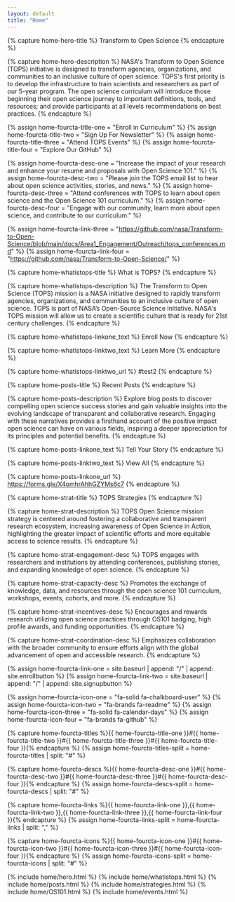 ```yaml
---
layout: default
title: "Home"
---
```


<!---FOR EVERYONE-->

<!---START Hero (Plain Text)-->
<!---Hero Title-->
{% capture home-hero-title %}
Transform to Open Science
{% endcapture %}
<!---Hero Description-->
{% capture home-hero-description %}
NASA's Transform to Open Science (TOPS) initiative is designed to transform agencies, organizations, and communities to an inclusive culture of open science. TOPS's first priority is to develop the infrastructure to train scientists and researchers as part of our 5-year program. The open science curriculum will introduce those beginning their open science journey to important definitions, tools, and resources; and provide participants at all levels recommendations on best practices.
{% endcapture %}
<!---END Hero-->


<!---START Four Column Orange CTA (Plain Text)-->
<!---Four Column Orange CTA Titles-->
{% assign home-fourcta-title-one = "Enroll in Curriculum" %}
{% assign home-fourcta-title-two = "Sign Up For Newsletter" %}
{% assign home-fourcta-title-three = "Attend TOPS Events" %}
{% assign home-fourcta-title-four = "Explore Our GitHub" %}
<!---Four Column Orange CTA Descriptions-->
{% assign home-fourcta-desc-one = "Increase the impact of your research and enhance your resume and proposals with Open Science 101." %}
{% assign home-fourcta-desc-two = "Please join the TOPS email list to hear about open science activities, stories, and news." %}
{% assign home-fourcta-desc-three = "Attend conferences with TOPS to learn about open science and the Open Science 101 curriculum." %}
{% assign home-fourcta-desc-four = "Engage with our community, learn more about open science, and contribute to our curriculum." %}
<!---Four Column Orange CTA Links-->
{% assign home-fourcta-link-three = "https://github.com/nasa/Transform-to-Open-Science/blob/main/docs/Area1_Engagement/Outreach/tops_conferences.md" %}
{% assign home-fourcta-link-four = "https://github.com/nasa/Transform-to-Open-Science/" %}
<!---END Four Column Orange CTA-->


<!---START What is TOPS-->
<!---What is TOPS Title (Plain Text)-->
{% capture home-whatistops-title %}
What is TOPS?
{% endcapture %}
<!---What is TOPS Description (Markdown)-->
{% capture home-whatistops-description %}
The Transform to Open Science (TOPS) mission is a NASA initiative designed to rapidly transform agencies, organizations, and communities to an inclusive culture of open science. TOPS is part of NASA’s Open-Source Science Initiative. NASA's TOPS mission will allow us to create a scientific culture that is ready for 21st century challenges.
{% endcapture %}
<!---What is TOPS Enroll Now Text (Plain Text)-->
{% capture home-whatistops-linkone_text %}
Enroll Now
{% endcapture %}
<!---What is TOPS Learn More Text (Plain Text)-->
{% capture home-whatistops-linktwo_text %}
Learn More
{% endcapture %}
<!---What is TOPS Learn More Link-->
{% capture home-whatistops-linktwo_url %}
#test2
{% endcapture %}
<!---END What is TOPS-->


<!---START Recent Posts-->
<!---What is TOPS Title (Plain Text)-->
{% capture home-posts-title %}
Recent Posts
{% endcapture %}
<!---Recent Posts Description (Markdown)-->
{% capture home-posts-description %}
Explore blog posts to discover compelling open science success stories and gain valuable insights into the evolving landscape of transparent and collaborative research. Engaging with these narratives provides a firsthand account of the positive impact open science can have on various fields, inspiring a deeper appreciation for its principles and potential benefits.
{% endcapture %}
<!---Recent Posts Tell Your Story Text (Plain Text)-->
{% capture home-posts-linkone_text %}
Tell Your Story
{% endcapture %}
<!---Recent Posts View All Text (Plain Text)-->
{% capture home-posts-linktwo_text %}
View All
{% endcapture %}
<!---Recent Posts Tell Your Story Link-->
{% capture home-posts-linkone_url %}
https://forms.gle/X4omhrAhhGZYMs6c7
{% endcapture %}
<!---END Recent Posts-->


<!---START TOPS Strategies-->
<!---TOPS Strategies (Plain Text)-->
{% capture home-strat-title %}
TOPS Strategies
{% endcapture %}
<!---TOPS Strategies Description (Markdown)-->
{% capture home-strat-description %}
TOPS Open Science mission strategy is centered around fostering a collaborative and transparent research ecosystem,  increasing awareness of Open Science in Action, highlighting the greater impact of scientific efforts and more equitable access to science results.
{% endcapture %}
<!---Engagement Description-->
{% capture home-strat-engagement-desc %}
TOPS engages with researchers and institutions by attending conferences, publishing stories, and expanding knowledge of open science.
{% endcapture %}
<!---Capacity Sharing Description-->
{% capture home-strat-capacity-desc %}
Promotes the exchange of knowledge, data, and resources through the open science 101 curriculum, workshops, events, cohorts, and more.
{% endcapture %}
<!---Incentives Description-->
{% capture home-strat-incentives-desc %}
Encourages and rewards research utilizing open science practices through OS101 badging, high profile awards, and funding opportunities.
{% endcapture %}
<!---Coordination Description-->
{% capture home-strat-coordination-desc %}
Emphasizes collaboration with the broader community to ensure efforts align with the global advancement of open and accessible research.
{% endcapture %}
<!---END TOPS Strategies-->




<!---FOR DEVELOPER ONLY (UNLESS YOU FEEL BRAVE)-->

{% assign home-fourcta-link-one = site.baseurl | append: "/" | append: site.enrollbutton %}
{% assign home-fourcta-link-two = site.baseurl | append: "/" | append: site.signupbutton %}

{% assign home-fourcta-icon-one = "fa-solid fa-chalkboard-user" %}
{% assign home-fourcta-icon-two = "fa-brands fa-readme" %}
{% assign home-fourcta-icon-three = "fa-solid fa-calendar-days" %}
{% assign home-fourcta-icon-four = "fa-brands fa-github" %}

{% capture home-fourcta-titles %}{{ home-fourcta-title-one }}#{{ home-fourcta-title-two }}#{{ home-fourcta-title-three }}#{{ home-fourcta-title-four }}{% endcapture %}
{% assign home-fourcta-titles-split = home-fourcta-titles | split: "#" %}

{% capture home-fourcta-descs %}{{ home-fourcta-desc-one }}#{{ home-fourcta-desc-two }}#{{ home-fourcta-desc-three }}#{{ home-fourcta-desc-four }}{% endcapture %}
{% assign home-fourcta-descs-split = home-fourcta-descs | split: "#" %}

{% capture home-fourcta-links %}{{ home-fourcta-link-one }},{{ home-fourcta-link-two }},{{ home-fourcta-link-three }},{{ home-fourcta-link-four }}{% endcapture %}
{% assign home-fourcta-links-split = home-fourcta-links | split: "," %}

{% capture home-fourcta-icons %}{{ home-fourcta-icon-one }}#{{ home-fourcta-icon-two }}#{{ home-fourcta-icon-three }}#{{ home-fourcta-icon-four }}{% endcapture %}
{% assign home-fourcta-icons-split = home-fourcta-icons | split: "#" %}

{% include home/hero.html %}
{% include home/whatistops.html %}
{% include home/posts.html %}
{% include home/strategies.html %}
{% include home/OS101.html %}
{% include home/events.html %}